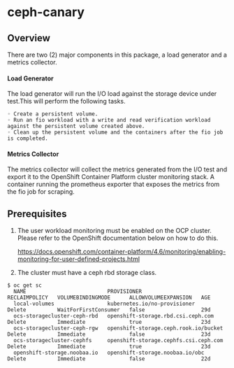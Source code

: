# ceph-canary

## Overview
There are two (2) major components in this package, a load generator and a metrics collector.

#### Load Generator
  The load generator will run the I/O load against the storage device under test.This will perform the following tasks.
  
    ◦ Create a persistent volume. 
    ◦ Run an fio workload with a write and read verification workload against the persistent volume created above.
    ◦ Clean up the persistent volume and the containers after the fio job is completed.

#### Metrics Collector
   The metrics collector will collect the metrics generated from the I/O test and export it to the OpenShift Container Platform cluster monitoring stack.
   A container running the prometheus exporter that exposes the metrics from the fio job for scraping.

## Prerequisites
  1. The user workload monitoring must be enabled on the OCP cluster. Please refer to the OpenShift documentation below on how to do this.
     
     https://docs.openshift.com/container-platform/4.6/monitoring/enabling-monitoring-for-user-defined-projects.html

  2. The cluster must have a ceph rbd storage class. 

    
    
    
    $ oc get sc
      NAME                          PROVISIONER                             RECLAIMPOLICY   VOLUMEBINDINGMODE      ALLOWVOLUMEEXPANSION   AGE
      local-volumes                 kubernetes.io/no-provisioner            Delete          WaitForFirstConsumer   false                  29d
      ocs-storagecluster-ceph-rbd   openshift-storage.rbd.csi.ceph.com      Delete          Immediate              true                   23d
      ocs-storagecluster-ceph-rgw   openshift-storage.ceph.rook.io/bucket   Delete          Immediate              false                  23d
      ocs-storagecluster-cephfs     openshift-storage.cephfs.csi.ceph.com   Delete          Immediate              true                   23d
      openshift-storage.noobaa.io   openshift-storage.noobaa.io/obc         Delete          Immediate              false                  22d
